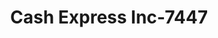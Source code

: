 ---
f_zip-code: 37110
f_state-code: TN
title: Cash Express Inc-7447
f_phone: 931-473-0633
f_city-only: Mc Minnville
f_address: 241 Northgate Dr Ste 3 Mc Minnville
f_location-unique-id: '7447'
slug: cash-express-inc-7447
updated-on: '2024-05-30T13:46:58.046Z'
created-on: '2024-05-30T13:36:59.803Z'
published-on: '2024-05-30T13:54:32.469Z'
f_city-state: cms/city/mc-minnville-tn.md
f_company: cms/company/cash-express-inc.md
f_state: cms/state/tennessee.md
layout: '[payday-loan].html'
tags: payday-loan
---